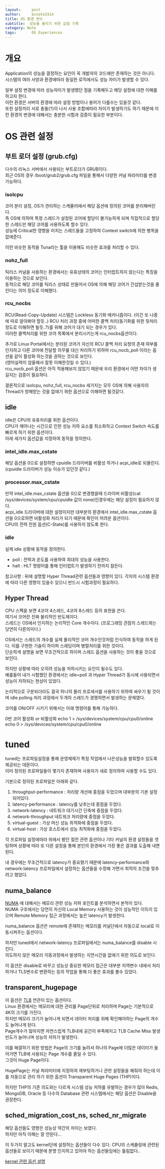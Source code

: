 ```yaml
---
layout:     post
author:     bcnote3314
title: OS 환경 변수
subtitle:  성능을 올리기 위한 삽질 기록
category: Note
tags: 		OS Experiences
---
```


# 개요

Application의 성능을 결정하는 요인이 꼭 개발자의 코드에만 존재하는 것은 아니다.  
시스템의 여러 사양과 환경에따라 동일한 로직에서도 성능 차이가 발생할 수 있다.  

일부 설정 변경에 따라 성능차이가 발생했던 점을 기록해두고 해당 설정에 대한 이해를 하고자 한다.  
이런 환경은 서버의 환경에 따라 설정 방법이나 용어가 다를수는 있을것 같다.  
또한 설정끼리 서로 충돌(?)이 나서 사용 조합에따라 차이가 발생하기도 하기 때문에 이런 환경의 변경에 대해서는 충분한 시험과 검증이 필요한 부분이다.
 

# OS 관련 설정 

## 부트 로더 설정 (grub.cfg)

다수의 리눅스 서버에서 사용되는 부트로더가 GRUB이다.  
최근 OS의 경우 /boot/grub2/grub.cfg 파일을 통해서 다양한 커널 파라미터를 변경 가능하다.  

### isolcpu

코어 분리 설정, OS가 관리하는 스케쥴러에서 해당 옵션에 정의된 코어를 분리해버린다.  
즉 OS에 의하여 특정 스레드가 설정된 코어에 할당이 불가능하게 되며 직접적으로 할당한 스레드만 해당 코어를 사용하도록 할수 있다.  
성능에 Critical한 영향을 미치는 스레드들을 고정하여 Context switch에 의한 병목을 없애준다.  

이런 비슷한 동작을 Tuna라는 툴을 이용해도 비슷한 효과를 처리할 수 있다.  

### nohz_full

틱리스 커널을 사용하는 환경에서는 유휴상태의 코어는 인터럽트하지 않는다는 특징을 이용하는 것으로 보인다.  
동적으로 해당 코어를 틱리스 상태로 만들어서 OS에 의해 해당 코어가 간섭받는것을 줄인다는 의미 정도로 이해했다.  

### rcu_nocbs

RCU(Read-Copy-Update) 시스템은 Lockless 동기화 메커니즘이다.  (이건 또 나중에 따로 알아봐야 할듯..)
RCU 처리 과정 중에 어떠한 콜백 처리(동기화를 위한 뒷처리 정도로 이해하면 될듯..?)를 위해 코어가 대기 되는 경우가 있다.  
이러한 콜백처리를 위한 코어 목록에서 분리시키는게 rcu_nocbs옵션이다.  

추가로 Linux Portal에서는 분리된 코어가 자신의 RCU 콜백 처리 요청의 존재 여부를 인지하고 다른 코어에 전달할 의무룰 대신 처리하기 위하여 rcu_nocb_poll 이라는 옵션을 같이 활성화 하는것을 권하는 것으로 보인다.  
(영어실력이 암울해서 잘못 이해한것일 수 있다.)  
rcu_nocb_poll 옵션은 아직 적용해보지 않았기 때문에 우리 환경에서 어떤 차이가 생길지는 검증이 필요하다.

결론적으로 isolcpu, nohz_full, rcu_nocbs 세가지는 모두 OS에 의해 사용자의 Thread가 방해받는 것을 없애기 위한 옵션으로 이해하면 될것같다.

## idle

idle은 CPU의 유휴처리를 위한 옵션이다.  
CPU가 깨어나는 시간으로 인한 성능 저하 요소를 최소화하고 Context Switch 속도를 빠르게 하기 위한 옵션이다.  
아래 세가지 옵션값을 지정하여 동작을 정의한다.  

### intel_idle.max_cstate 

해당 옵션을 0으로 설정하면 cpuidle 드라이버를 비활성 하거나 acpi_idle로 되돌린다. (cpuidle 드라이버가 성능 이슈가 있던것 같다.)  

### processor.max_cstate

만약 intel_idle.max_cstate 옵션을 0으로 변경했을때 드라이버 비활성(cat /sys/devices/system/cpu/cpuidle 값이 none)인경우에는 해당 설정이 필요하지 않다.  
acpi_idle 드라이버에 대한 설정이지만 대부분의 환경에서 intel_idle.max_cstate 옵션을 0으로하면 비활성화 처리가 되기 때문에 확인이 어려운 옵션이다.  
CPU의 전력 전원 옵션(C-State)를 사용하지 않도록 한다.

### idle

실제 idle 상황에 동작을 정의한다.  

* poll : 전력과 온도를 사용하여 최대의 성능을 사용한다.
* halt : HLT 명령어를 통해 인터럽트가 발생하기 전까지 잠든다.   

참고사항 : 뒤에 설명할 Hyper Thread관련 옵션들과 영향이 있다. 각자의 시스템 환경에 따라 다른 영향이 있을수 있으니 반드시 시험과정이 필요하다.  

## Hyper Thread

CPU 스펙을 보면 4코어 4스레드, 4코어 8스레드 등의 표현을 쓴다.  
여기서 코어란 진짜 물리적인 반도체이다.  
스레드는 OS에서 인지하는 논리적인 Core 개수이다. (프로그래밍 관점의 스레드와는 당연히 다른의미다.)  

OS에서는 스레드의 개수를 실제 물리적인 코어 개수인것처럼 인식하여 동작을 하게 된다. 이를 구현한 기술이 하이퍼 스레딩이며 병렬처리를 위한 것이다.  
단순하게 설명을 보면 무조건적으로 하이퍼 스레드 옵션을 사용하는 것이 좋을 것으로 보인다.  

하지만 상황에 따라 오히려 성능을 저하시키는 요인이 될수도 있다.  
예를들어 내가 시험했던 환경에서는 idle=poll 과 Hyper Thread가 동시에 사용되면서 성능이 저하되는 현상이 있었다.  

논리적으로 구분되더라도 결국 하나의 물리 프로세서를 사용하기 위하여 싸우기 될 것이며 idle polling 처리 과정에서 두개의 스레드가 경쟁하면서 발생하는 문제였다.  

코어를 ON/OFF 시키기 위해서는 아래 명령어를 통해 가능하다.  

0번 코어 활성화 or 비활성화
echo 1 > /sys/devices/system/cpu/cpu0/online
echo 0 > /sys/devices/system/cpu/cpu0/online


# tuned

tuned는 프로파일설정을 통해 운영체제가 특정 작업에서 나은성능을 발휘할수 있도록 제공되는 데몬이다.  
이미 정의된 프로파일들이 몇가지 존재하며 사용자가 새로 정의하여 사용할 수도 있다.  

기본으로 정의된 프로파일은 아래와 같다.  

1. throughput-performance : 처리량 개선에 중점을 두었으며 대부분의 기본 설정되어있다.  
2. latency-performance : latency를 낮추는데 중점을 두었다.  
3. network-latency : 네트워크 대기시간 단축에 중점을 두었다.  
4. network-throughput 네트워크 처리량에 중점을 두었다.  
5. virtual-guest : 가상 머신 성능 최적화에 중점을 두었다.  
6. virtual-host : 가상 호스트에서 성능 최적화에 중점을 두었다.

각 프로파일 설정에따라 위에서 봤던 절전 관련 옵션이나 기타 커널의 환경 설정들을 셋팅하며 상황에 따라 또 다른 설정을 통해 본인의 환경에서 가장 좋은 결과를 도출해 내면된다.  

내 경우에는 무조건적으로 latency가 중요했기 때문에 latency-performance와 network-latency 프로파일에서 설정하는 옵션들을 수정해 가면서 최적의 조건을 맞추려고 했었다.  

## numa_balance

[NUMA](https://bcnote3314.github.io/note/2021/09/13/numa/) 에 대해서는 메모리 관련 성능 저하 포인트를 분석하면서 본적이 있다.  
NUMA 구조에서는 당연히 자신의 Local Memory 사용하는 것이 성능적인 이득이 있으며 Remote Memory 접근 과정에서는 높은 latency가 발생한다.  

numa_balance 옵션은 remote에 존재하는 메모리를 커널단에서 자동으로 local로 이동시켜주는 옵션이다.  

하지만 tuned에서 network-latency 프로파일에서는 numa_balance를 disable 시킨다.  
의도하지 않은 메모리 이동과정에서 발생하는 지연시간을 없애기 위한 의도로 보인다.  

이 옵션은 disable로 바꾸고 성능상 중요한 메모리 접근은 대부분 지역변수 내에서 처리하거나 TLS변수로 변환하는 등의 작업을 통해 더 좋은 효과를 볼수 있었다.  

## transparent_hugepage  

이 옵션은 [TLB](https://bcnote3314.github.io/note/2021/10/04/TLB/) 연관이 있는 옵션이다.  
Linux 환경에서는 메모리에 대한 관리를 Page단위로 처리하며 Page는 기본적으로 4K의 크기를 가진다.  
하지만 메모리 크기가 늘어나게 되면서 데이터 처리를 위해 확인해야하는 Page의 개수도 늘어나게 된다.  
Page개수가 많아지면 자연스럽게 TLB내에 공간이 부족해지고 TLB Cache Miss 발생 빈도가 늘어나며 성능의 저하가 발생한다.  

이를 해결하기 위한 방법은 Page의 크기를 늘려셔 하나의 Page에 더많은 데이터가 들어가면 TLB에 사용되는 Page 개수를 줄일 수 있다.  
그것이 Huge Page이다.  

HugePage는 커널 파라미터에 지정하여 재부팅하거나 관련 설정들을 해줘야 하는데 이를 자동으로 관리 하기 위한 옵션이 Transparent Huge Pages (THP)이다.  

하지만 THP의 기존 의도와는 다르게 시스템 성능 저하를 유발하는 경우가 많아 Redis, MongoDB, Oracle 등 다수의 Database 관련 시스템에서는 해당 옵션은 Disable을 권장한다.  


## sched_migration_cost_ns, sched_nr_migrate   

해당 옵션들도 영향은 성능상 약간의 차이는 보였다.  
하지만 아직 이해는 잘 안된다...

이 두가지 말고도 kernel단에 설정하는 옵션들이 다수 있다.
CPU의 스케쥴링에 관련된 옵션들로 보이기 때문에 분명 인지하고 있어야 하는 옵션들임에는 틀림없다..


[kernel 관련 옵션 설명](https://doc.opensuse.org/documentation/leap/archive/42.1/tuning/html/book.sle.tuning/cha.tuning.taskscheduler.html)



